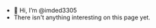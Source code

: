 - 👋 Hi, I’m @imded3305
- There isn't anything interesting on this page yet.

<!---
imded3305/imded3305 is a ✨ special ✨ repository because its `README.md` (this file) appears on your GitHub profile.
You can click the Preview link to take a look at your changes.
--->
